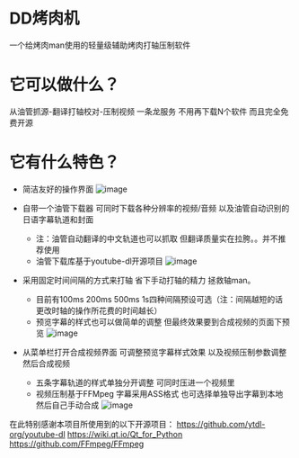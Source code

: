 # DD烤肉机
一个给烤肉man使用的轻量级辅助烤肉打轴压制软件

# 它可以做什么？
从油管抓源-翻译打轴校对-压制视频 一条龙服务 不用再下载N个软件 而且完全免费开源

# 它有什么特色？
* 简洁友好的操作界面
![image](https://github.com/jiafangjun/DD_KaoRou/blob/master/images/主界面.jpg)

* 自带一个油管下载器 可同时下载各种分辨率的视频/音频 以及油管自动识别的日语字幕轨道和封面
  * 注：油管自动翻译的中文轨道也可以抓取 但翻译质量实在拉胯。。并不推荐使用
  * 油管下载库基于youtube-dl开源项目
![image](https://github.com/jiafangjun/DD_KaoRou/blob/master/images/油管下载器.jpg)

* 采用固定时间间隔的方式来打轴 省下手动打轴的精力 拯救轴man。
  * 目前有100ms 200ms 500ms 1s四种间隔预设可选（注：间隔越短的话 更改时轴的操作所花费的时间越长）
  * 预览字幕的样式也可以做简单的调整 但最终效果要到合成视频的页面下预览
![image](https://github.com/jiafangjun/DD_KaoRou/blob/master/images/烤肉打轴预览样式.jpg)

* 从菜单栏打开合成视频界面 可调整预览字幕样式效果 以及视频压制参数调整 然后合成视频
  * 五条字幕轨道的样式单独分开调整 可同时压进一个视频里
  * 视频压制基于FFMpeg 字幕采用ASS格式 也可选择单独导出字幕到本地 然后自己手动合成
![image](https://github.com/jiafangjun/DD_KaoRou/blob/master/images/合成视频.jpg)

在此特别感谢本项目所使用到的以下开源项目：
https://github.com/ytdl-org/youtube-dl
https://wiki.qt.io/Qt_for_Python
https://github.com/FFmpeg/FFmpeg
